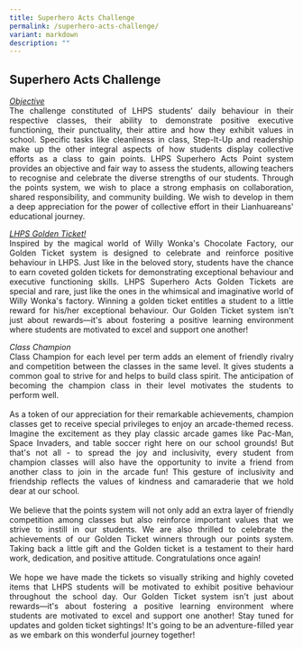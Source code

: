 ```yaml
---
title: Superhero Acts Challenge
permalink: /superhero-acts-challenge/
variant: markdown
description: ""
---
```

<h2><strong>Superhero Acts Challenge</strong></h2>

<p style="text-align: justify"><i><u>Objective</u></i><br>
The challenge constituted of LHPS students’ daily behaviour in their respective classes, their ability to demonstrate positive executive functioning, their punctuality, their attire and how they exhibit values in school. Specific tasks like cleanliness in class, Step-It-Up and readership make up the other integral aspects of how students display collective efforts as a class to gain points. LHPS Superhero Acts Point system provides an objective and fair way to assess the students, allowing teachers to recognise and celebrate the diverse strengths of our students. Through the points system, we wish to place a strong emphasis on collaboration, shared responsibility, and community building. We wish to develop in them a deep appreciation for the power of collective effort in their Lianhuareans' educational journey.
</p>

<p style="text-align: justify"><i><u>LHPS Golden Ticket!</u></i><br>
Inspired by the magical world of Willy Wonka's Chocolate Factory, our Golden Ticket system is designed to celebrate and reinforce positive behaviour in LHPS. 
Just like in the beloved story, students have the chance to earn coveted golden tickets for demonstrating exceptional behaviour and executive functioning skills. LHPS Superhero Acts Golden Tickets are special and rare, just like the ones in the whimsical and imaginative world of Willy Wonka's factory. Winning a golden ticket entitles a student to a little reward for his/her exceptional behaviour. Our Golden Ticket system isn't just about rewards—it's about fostering a positive learning environment where students are motivated to excel and support one another! 
</p>

<p style="text-align: justify"><i>Class Champion</i><br>
Class Champion for each level per term adds an element of friendly rivalry and competition between the classes in the same level. It gives students a common goal to strive for and helps to build class spirit. The anticipation of becoming the champion class in their level motivates the students to perform well.<br><br>
As a token of our appreciation for their remarkable achievements, champion classes get to receive special privileges to enjoy an arcade-themed recess. Imagine the excitement as they play classic arcade games like Pac-Man, Space Invaders, and table soccer right here on our school grounds! But that's not all - to spread the joy and inclusivity, every student from champion classes will also have the opportunity to invite a friend from another class to join in the arcade fun! This gesture of inclusivity and friendship reflects the values of kindness and camaraderie that we hold dear at our school. 
<br><br>
We believe that the points system will not only add an extra layer of friendly competition among classes but also reinforce important values that we strive to instill in our students.
We are also thrilled to celebrate the achievements of our Golden Ticket winners through our points system. Taking back a little gift and the Golden ticket is a testament to their hard work, dedication, and positive attitude.
Congratulations once again!
<br><br>
	We hope we have made the tickets so visually striking and highly coveted items that LHPS students will be motivated to exhibit positive behaviour throughout the school day. Our Golden Ticket system isn't just about rewards—it's about fostering a positive learning environment where students are motivated to excel and support one another! 
Stay tuned for updates and golden ticket sightings! It's going to be an adventure-filled year as we embark on this wonderful journey together!  
</p>